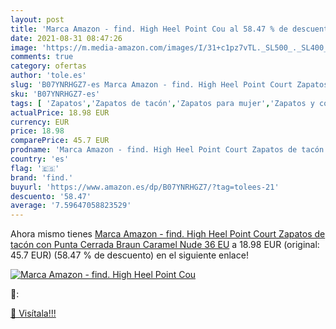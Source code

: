 ```yaml
---
layout: post
title: 'Marca Amazon - find. High Heel Point Cou al 58.47 % de descuento'
date: 2021-08-31 08:47:26
image: 'https://m.media-amazon.com/images/I/31+c1pz7vTL._SL500_._SL400_.jpg'
comments: true
category: ofertas
author: 'tole.es'
slug: 'B07YNRHGZ7-es Marca Amazon - find. High Heel Point Court Zapatos de...'
sku: 'B07YNRHGZ7-es'
tags: [ 'Zapatos','Zapatos de tacón','Zapatos para mujer','Zapatos y complementos','find.','zapatos', ]
actualPrice: 18.98 EUR
currency: EUR
price: 18.98
comparePrice: 45.7 EUR
prodname: 'Marca Amazon - find. High Heel Point Court Zapatos de tacón con Punta Cerrada  Braun  Caramel  Nude   36 EU'
country: 'es'
flag: '🇪🇸'
brand: 'find.'
buyurl: 'https://www.amazon.es/dp/B07YNRHGZ7/?tag=tolees-21'
descuento: '58.47'
average: '7.59647058823529'
---
```


Ahora mismo tienes [Marca Amazon - find. High Heel Point Court Zapatos de tacón con Punta Cerrada  Braun  Caramel  Nude   36 EU](https://www.amazon.es/dp/B07YNRHGZ7/?tag=tolees-21) a 18.98 EUR (original: 45.7 EUR) (58.47 %  de descuento) en el siguiente enlace!

[![Marca Amazon - find. High Heel Point Cou](https://m.media-amazon.com/images/I/31+c1pz7vTL._SL500_._SL400_.jpg)](https://www.amazon.es/dp/B07YNRHGZ7/?tag=tolees-21)

🔎:


[🛒 Visítala!!!](https://www.amazon.es/dp/B07YNRHGZ7/?tag=tolees-21)
